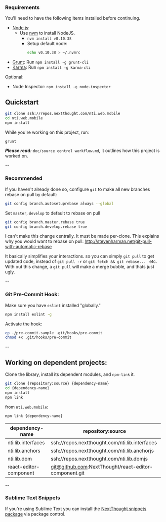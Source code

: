 

### Requirements

You'll need to have the following items installed before continuing.

  * [Node.js](http://nodejs.org):
    * Use [nvm](https://github.com/creationix/nvm) to install NodeJS.
        * `nvm install v0.10.38`
        * Setup default node:
          ```bash
          echo v0.10.38 > ~/.nvmrc
          ```
  * [Grunt](http://gruntjs.com): Run `npm install -g grunt-cli`
  * [Karma](http://karma-runner.github.io): Run `npm install -g karma-cli`

Optional:
  * Node Inspector: `npm install -g node-inspector`



## Quickstart

```bash
git clone ssh://repos.nextthought.com/nti.web.mobile
cd nti.web.mobile
npm install
```

While you're working on this project, run:

```bash
grunt
```

***Please read:*** `doc/source control workflow.md`, it outlines how this project is worked on.

--

### Recommended

If you haven't already done so, configure `git` to make all new branches rebase on pull by default:
```bash
git config branch.autosetuprebase always --global
```

Set `master`, `develop` to default to rebase on pull
```bash
git config branch.master.rebase true
git config branch.develop.rebase true
```

I can't make this change centrally. It must be made per-clone.  This explains why you would want to rebase on pull: http://stevenharman.net/git-pull-with-automatic-rebase

It basically simplifies your interactions. so you can simply `git pull` to get updated code, instead of `git pull -r` or `git fetch && git rebase... ` etc. With out this change, a `git pull` will make a merge bubble, and thats just ugly.


--

### Git Pre-Commit Hook:

Make sure you have `eslint` installed "globally."
```bash
npm install eslint -g
```

Activate the hook:

```bash
cp ./pre-commit.sample .git/hooks/pre-commit
chmod +x .git/hooks/pre-commit
```

--

## Working on dependent projects:

Clone the library, install its dependent modules, and `npm-link` it.

```bash
git clone {repository:source} {dependency-name}
cd {dependency-name}
npm install
npm link
```

from `nti.web.mobile`:

```bash
npm link {dependency-name}
```

| dependency-name        | repository:source                                        |
|------------------------|----------------------------------------------------------|
| nti.lib.interfaces     | ssh://repos.nextthought.com/nti.lib.interfaces           |
| nti.lib.anchors        | ssh://repos.nextthought.com/nti.lib.anchorjs             |
| nti.lib.dom            | ssh://repos.nextthought.com/nti.lib.domjs                |
| react-editor-component | git@github.com:NextThought/react-editor-component.git    |


--

### Sublime Text Snippets
If you're using Sublime Text you can install the [NextThought snippets package](https://github.com/themaxx/nt-sublime-snippets) via package control.
